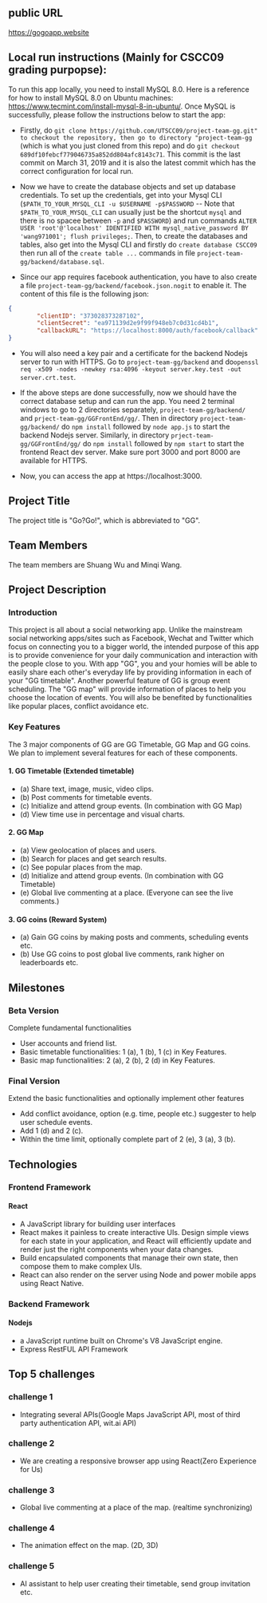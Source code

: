 ## public URL
https://gogoapp.website

## Local run instructions (Mainly for CSCC09 grading purpopse):
To run this app locally, you need to install MySQL 8.0. Here is a reference for how to install MySQL 8.0 on Ubuntu machines: https://www.tecmint.com/install-mysql-8-in-ubuntu/. Once MySQL is successfully, please follow the instructions below to start the app:

* Firstly, do ```git clone https://github.com/UTSCC09/project-team-gg.git" to checkout the repository, then go to directory "project-team-gg``` (which is what you just cloned from this repo) and do ```git checkout 689df10febcf779046735a852dd804afc8143c71```. This commit is the last commit on March 31, 2019 and it is also the latest commit which has the correct configuration for local run.

* Now we have to create the database objects and set up database credentials. To set up the credentials, get into your Mysql CLI (```$PATH_TO_YOUR_MYSQL_CLI -u $USERNAME -p$PASSWORD``` -- Note that ```$PATH_TO_YOUR_MYSQL_CLI``` can usually just be the shortcut ```mysql``` and there is no spacee between ```-p``` and ```$PASSWORD```) and run commands ```ALTER USER 'root'@'localhost' IDENTIFIED WITH mysql_native_password BY 'wang971001'; flush privileges;```. Then, to create the databases and tables, also get into the Mysql CLI and firstly do ```create database CSCC09``` then run all of the ```create table ...``` commands in file ```project-team-gg/backend/database.sql```.

* Since our app requires facebook authentication, you have to also create a file ```project-team-gg/backend/facebook.json.nogit``` to enable it. The content of this file is the following json:
```json
{
        "clientID": "373028373287102",
        "clientSecret": "ea971139d2e9f99f948eb7c0d31cd4b1",
        "callbackURL": "https://localhost:8000/auth/facebook/callback"
}
```
* You will also need a key pair and a certificate for the backend Nodejs server to run with HTTPS. Go to ```project-team-gg/backend``` and do```openssl req -x509 -nodes -newkey rsa:4096 -keyout server.key.test -out server.crt.test```.

* If the above steps are done successfully, now we should have the correct database setup and can run the app. You need 2 terminal windows to go to 2 directories separately, ```project-team-gg/backend/``` and ```prject-team-gg/GGFrontEnd/gg/```. Then in directory ```project-team-gg/backend/``` do ```npm install``` followed by ```node app.js``` to start the backend Nodejs server. Similarly, in directory ```prject-team-gg/GGFrontEnd/gg/``` do ```npm install``` followed by ```npm start``` to start the frontend React dev server. Make sure port 3000 and port 8000 are available for HTTPS.

* Now, you can access the app at https://localhost:3000.

## Project Title

The project title is "Go?Go!", which is abbreviated to "GG".

## Team Members

The team members are Shuang Wu and Minqi Wang.

## Project Description

### Introduction
This project is all about a social networking app. Unlike the mainstream social networking apps/sites such as Facebook, Wechat and Twitter which focus on connecting you to a bigger world, the intended purpose of this app is to provide convenience for your daily communication and interaction with the people close to you. With app "GG", you and your homies will be able to easily share each other's everyday life by providing information in each of your "GG timetable". Another powerful feature of GG is group event scheduling. The "GG map" will provide information of places to help you choose the location of events. You will also be benefited by functionalities like popular places, conflict avoidance etc.

### Key Features

The 3 major components of GG are GG Timetable, GG Map and GG coins. We plan to implement several features for each of these components.

#### 1. GG Timetable (Extended timetable)
* (a) Share text, image, music, video clips.
* (b) Post comments for timetable events.
* (c) Initialize and attend group events. (In combination with GG Map)
* (d) View time use in percentage and visual charts.

#### 2. GG Map
* (a) View geolocation of places and users.
* (b) Search for places and get search results.
* (c) See popular places from the map.
* (d) Initialize and attend group events. (In combination with GG Timetable)
* (e) Global live commenting at a place. (Everyone can see the live comments.)

#### 3. GG coins (Reward System)
* (a) Gain GG coins by making posts and comments, scheduling events etc.
* (b) Use GG coins to post global live comments, rank higher on leaderboards etc.

## Milestones

### Beta Version
Complete fundamental functionalities
* User accounts and friend list.
* Basic timetable functionalities: 1 (a), 1 (b), 1 (c) in Key Features.
* Basic map functionalities: 2 (a), 2 (b), 2 (d) in Key Features.

### Final Version
Extend the basic functionalities and optionally implement other features
* Add conflict avoidance, option (e.g. time, people etc.) suggester to help user schedule events.
* Add 1 (d) and 2 (c).
* Within the time limit, optionally complete part of 2 (e), 3 (a), 3 (b).

## Technologies

### Frontend Framework
#### React
* A JavaScript library for building user interfaces
* React makes it painless to create interactive UIs. Design simple views for each state in your application, and React will efficiently update and render just the right components when your data changes.
* Build encapsulated components that manage their own state, then compose them to make complex UIs.
* React can also render on the server using Node and power mobile apps using React Native.

### Backend Framework
#### Nodejs
* a JavaScript runtime built on Chrome's V8 JavaScript engine.
* Express RestFUL API Framework

## Top 5 challenges
### challenge 1
* Integrating several APIs(Google Maps JavaScript API, most of third party authentication API, wit.ai API)

### challenge 2 
* We are creating a responsive browser app using React(Zero Experience for Us)

### challenge 3
* Global live commenting at a place of the map. (realtime synchronizing)

### challenge 4
* The animation effect on the map. (2D, 3D)

### challenge 5
* AI assistant to help user creating their timetable, send group invitation etc.

